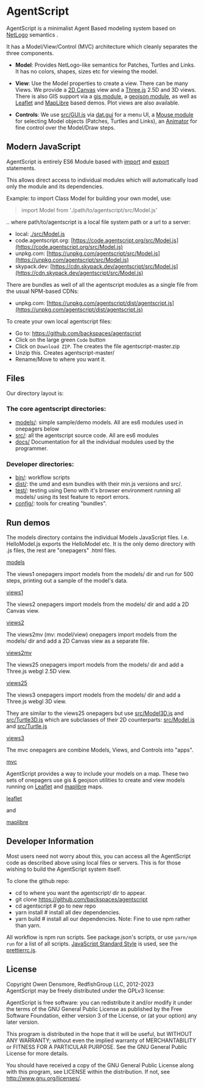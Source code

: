# AgentScript

AgentScript is a minimalist Agent Based modeling system based on [NetLogo](https://ccl.northwestern.edu/netlogo/) semantics .

It has a Model/View/Control (MVC) architecture which cleanly separates the three components.

-   **Model**: Provides NetLogo-like semantics for Patches, Turtles and Links. It has no colors, shapes, sizes etc for viewing the model.

-   **View**: Use the Model properties to create a view. There can be many Views. We provide a [2D Canvas](https://developer.mozilla.org/en-US/docs/Web/API/CanvasRenderingContext2D) view and a [Three.js](https://threejs.org/) 2.5D and 3D views. There is also GIS support via a [gis module](https://github.com/backspaces/agentscript/blob/master/src/gis.js), a [geojson module](https://github.com/backspaces/agentscript/blob/master/src/geojson.js), as well as [Leaflet](https://leafletjs.com/) and [MapLibre](https://github.com/maplibre/maplibre-gl-js#readme/) based demos. Plot views are also available.

-   **Controls**: We use [src/GUI.js](https://code.agentscript.org/src/GUI.js) via [dat.gui](https://github.com/dataarts/dat.gui) for a menu UI, a [Mouse module](https://github.com/backspaces/agentscript/blob/master/src/Mouse.js) for selecting Model objects (Patches, Turtles and Links), an [Animator](https://github.com/backspaces/agentscript/blob/master/src/Animator.js) for fine control over the Model/Draw steps.

## Modern JavaScript

AgentScript is entirely ES6 Module based with [import](https://developer.mozilla.org/en-US/docs/Web/JavaScript/Reference/Statements/import) and [export](https://developer.mozilla.org/en-US/docs/Web/JavaScript/Reference/Statements/export) statements.

This allows direct access to individual modules which will automatically load only the module and its dependencies.

Example: to import Class Model for building your own model, use:

> import Model from './path/to/agentscript/src/Model.js'

.. where path/to/agentscript is a local file system path or a url to a server:

-   local: [./src/Model.js](https://raw.githubusercontent.com/backspaces/agentscript/master/src/Model.js)
-   code.agentscript.org: [https://code.agentscript.org/src/Model.js](https://code.agentscript.org/src/Model.js)
-   unpkg.com: [https://unpkg.com/agentscript/src/Model.js](https://unpkg.com/agentscript/src/Model.js)
-   skypack.dev: [https://cdn.skypack.dev/agentscript/src/Model.js](https://cdn.skypack.dev/agentscript/src/Model.js)

There are bundles as well of all the agentscript modules as a single file from the usual NPM-based CDNs:

-   unpkg.com: [https://unpkg.com/agentscript/dist/agentscript.js](https://unpkg.com/agentscript/dist/agentscript.js)

To create your own local agentscript files:

-   Go to: https://github.com/backspaces/agentscript
-   Click on the large green `Code` button
-   Click on `Download ZIP`. The creates the file agentscript-master.zip
-   Unzip this. Creates agentscript-master/
-   Rename/Move to where you want it.

## Files

Our directory layout is:

### The core agentscript directories:

-   [models/](https://github.com/backspaces/agentscript/tree/master/models): simple sample/demo models. All are es6 modules used in onepagers below
-   [src/](https://github.com/backspaces/agentscript/tree/master/src): all the agentscript source code. All are es6 modules
-   [docs/](https://code.agentscript.org/docs/) Documentation for all the individual modules used by the programmer.

### Developer directories:

-   [bin/](https://github.com/backspaces/agentscript/tree/master/bin): workflow scripts
-   [dist/](https://unpkg.com/browse/agentscript/dist/): the umd and esm bundles with their min.js versions and src/.
-   [test/](https://github.com/backspaces/agentscript/tree/master/test): testing using Deno with it's browser environment running all models/ using its test feature to report errors.
-   [config/](https://github.com/backspaces/agentscript/tree/master/config): tools for creating "bundles".<br>

## Run demos

The models directory contains the individual Models JavaScript files. I.e. HelloModel.js exports the HelloModel etc. It is the only demo directory with .js files, the rest are "onepagers" .html files.

[models](https://code.agentscript.org/models/)

The views1 onepagers import models from the models/ dir and run for 500 steps, printing out a sample of the model's data.

[views1](https://code.agentscript.org/views1/)

The views2 onepagers import models from the models/ dir and add a 2D Canvas view.

[views2](https://code.agentscript.org/views2/)

The views2mv (mv: model/view) onepagers import models from the models/ dir and add a 2D Canvas view as a separate file.

[views2mv](https://code.agentscript.org/views2mv/)

The views25 onepagers import models from the models/ dir and add a Three.js webgl 2.5D view.

[views25](https://code.agentscript.org/views25/)

The views3 onepagers import models from the models/ dir and add a Three.js webgl 3D view.

They are similar to the views25 onepagers but use
[src/Model3D.js](https://github.com/backspaces/agentscript/blob/master/src/Model3D.js)
and [src/Turtle3D.js](https://github.com/backspaces/agentscript/blob/master/src/Turtle3D.js)
which are subclasses of their 2D counterparts:
[src/Model.js](https://github.com/backspaces/agentscript/blob/master/src/Model.js)
and [src/Turtle.js](https://github.com/backspaces/agentscript/blob/master/src/Turtle.js)

[views3](https://code.agentscript.org/views3/)

The mvc onepagers are combine Models, Views, and Controls into "apps".

[mvc](https://code.agentscript.org/mvc/)

AgentScript provides a way to include your models on a map. These two sets of onepagers use gis & geojson utilities to create and view models running on [Leaflet](https://leafletjs.com/) and [maplibre](https://github.com/maplibre/maplibre-gl-js#readme/) maps.

[leaflet](https://code.agentscript.org/leaflet)

and

[maplibre](https://code.agentscript.org/maplibre/)

<!-- [fb](./fb/README.md)

An experimental distributed framework for running models in one page while listening & getting results in another. We call these Model Transforms. They currently show their results in the browser console. -->

## Developer Information

Most users need not worry about this, you can access all the AgentScript code as described above using local files or servers. This is for those wishing to build the AgentScript system itself.

To clone the github repo:

-   cd to where you want the agentscript/ dir to appear.
-   git clone https://github.com/backspaces/agentscript
-   cd agentscript # go to new repo
-   yarn install # install all dev dependencies.
-   yarn build # install all our dependencies.
    Note: Fine to use npm rather than yarn.

All workflow is npm run scripts. See package.json's scripts, or use `yarn/npm run` for a list of all scripts. [JavaScript Standard Style](https://standardjs.com/) is used, see the [prettierrc.js](https://github.com/backspaces/agentscript/blob/master/.prettierrc.js).

## License

Copyright Owen Densmore, RedfishGroup LLC, 2012-2023<br>
AgentScript may be freely distributed under the GPLv3 license:

AgentScript is free software: you can redistribute it and/or modify
it under the terms of the GNU General Public License as published by
the Free Software Foundation, either version 3 of the License, or
(at your option) any later version.

This program is distributed in the hope that it will be useful,
but WITHOUT ANY WARRANTY; without even the implied warranty of
MERCHANTABILITY or FITNESS FOR A PARTICULAR PURPOSE. See the
GNU General Public License for more details.

You should have received a copy of the GNU General Public License
along with this program, see LICENSE within the distribution.
If not, see <http://www.gnu.org/licenses/>.
 
 
